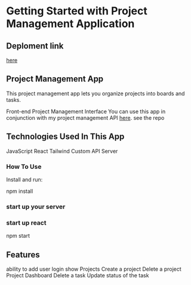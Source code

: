 # Getting Started with Project Management Application
 ## Deploment link 
   <a href = " https://project-manager-frontend-seven.vercel.app/">here</a>

## Project Management App
This project management app lets you organize projects into boards and tasks.

Front-end Project  Management Interface
You can use this app in conjunction with my project management API         <a href = "https://github.com/kipchumba-ket/project-manager-backend">here</a>.           see the repo

## Technologies Used In This App
JavaScript
React
Tailwind
Custom API Server

### How To Use
Install and run:

npm install

### start up your server
### start up react
npm start

## Features

ability to add user login
show Projects
Create a project
Delete a project 
Project Dashboard
Delete a task
Update status of the task